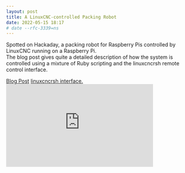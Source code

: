 ```yaml
---
layout: post
title: A LinuxCNC-controlled Packing Robot
date: 2022-05-15 18:17
# date --rfc-3339=ns
---
```

Spotted on Hackaday, a packing robot for Raspberry Pis controlled by
LinuxCNC running on a Raspberry Pi.  
The blog post gives quite a detailed description of how the system is
controlled using a mixture of Ruby scripting and the linuxcncrsh
remote control interface.

<div>
<a href="https://raspberry.piaustralia.com.au/pages/the-raspberry-pi-that-ships-other-raspberry-pis">Blog Post</a>
<a href="https://linuxcnc.org/docs/html/man/man1/linuxcncrsh.1.html">linuxcncrsh interface.</a>
</div>


<iframe loading="lazy" title="Raspberry Pi Picking Robot" src="https://player.vimeo.com/video/749777452?h=3b81c96ac8&amp;dnt=1&amp;app_id=122963" width="400" height="225" frameborder="0" allow="autoplay; fullscreen; picture-in-picture" allowfullscreen=""></iframe>
